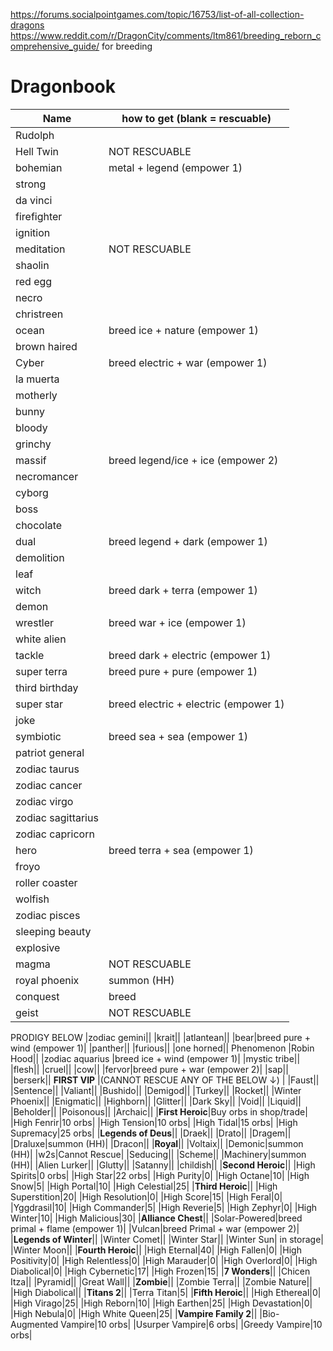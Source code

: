 https://forums.socialpointgames.com/topic/16753/list-of-all-collection-dragons 
https://www.reddit.com/r/DragonCity/comments/ltm861/breeding_reborn_comprehensive_guide/ for breeding
# Dragonbook

| Name| how to get (blank = rescuable) |
| --- |  --- | 
|Rudolph||
|Hell Twin|NOT RESCUABLE|
|bohemian|metal + legend (empower 1)|
|strong||
|da vinci||
|firefighter||
|ignition||
|meditation|NOT RESCUABLE|
|shaolin||
|red egg||
|necro||
|christreen||
|ocean|breed ice + nature (empower 1)|
|brown haired||
|Cyber|breed electric + war (empower 1)|
|la muerta||
|motherly||
|bunny||
|bloody||
|grinchy||
|massif|breed legend/ice + ice (empower 2)|
|necromancer||
|cyborg||
|boss||
|chocolate||
|dual|breed legend + dark (empower 1)|
|demolition||
|leaf||
|witch|breed dark + terra (empower 1)|
|demon||
|wrestler|breed war + ice (empower 1)|
|white alien||
|tackle|breed dark + electric (empower 1)|
|super terra|breed pure + pure (empower 1)|
|third birthday||
|super star|breed electric + electric (empower 1)|
|joke||
|symbiotic|breed sea + sea (empower 1)|
|patriot general||
|zodiac taurus||
|zodiac cancer||
|zodiac virgo||
|zodiac sagittarius||
|zodiac capricorn||
|hero|breed terra + sea (empower 1)|
|froyo||
|roller coaster||
|wolfish||
|zodiac pisces||
|sleeping beauty||
|explosive||
|magma|NOT RESCUABLE|
|royal phoenix|summon (HH)|
|conquest|breed|
|geist|NOT RESCUABLE|
PRODIGY BELOW
|zodiac gemini||
|krait||
|atlantean||
|bear|breed pure + wind (empower 1)|
|panther||
|furious||
|one horned||
Phenomenon
|Robin Hood||
|zodiac aquarius |breed ice + wind (empower 1)|
|mystic tribe||
|flesh||
|cruel||
|cow||
|fervor|breed pure + war (empower 2)|
|sap||
|berserk||
**FIRST VIP** |(CANNOT RESCUE ANY OF THE BELOW &#8595;) |
|Faust||
|Sentence||
|Valiant||
|Bushido||
|Demigod||
|Turkey||
|Rocket||
|Winter Phoenix||
|Enigmatic||
|Highborn||
|Glitter||
|Dark Sky||
|Void||
|Liquid||
|Beholder||
|Poisonous||
|Archaic||
|**First Heroic**|Buy orbs in shop/trade|
|High Fenrir|10 orbs|
|High Tension|10 orbs|
|High Tidal|15 orbs|
|High Supremacy|25 orbs|
|**Legends of Deus**||
|Draek||
|Drato||
|Dragem||
|Draluxe|summon (HH)|
|Dracon||
|**Royal**||
|Voltaix||
|Demonic|summon (HH)|
|w2s|Cannot Rescue|
|Seducing||
|Scheme||
|Machinery|summon (HH)|
|Alien Lurker||
|Glutty||
|Satanny||
|childish||
|**Second Heroic**||
|High Spirits|0 orbs|
|High Star|22 orbs|
|High Purity|0|
|High Octane|10|
|High Snow|5|
|High Portal|10|
|High Celestial|25|
|**Third Heroic**||
|High Superstition|20|
|High Resolution|0|
|High Score|15|
|High Feral|0|
|Yggdrasil|10|
|High Commander|5|
|High Reverie|5|
|High Zephyr|0|
|High Winter|10|
|High Malicious|30|
|**Alliance Chest**||
|Solar-Powered|breed primal + flame (empower 1)|
|Vulcan|breed Primal + war (empower 2)|
|**Legends of Winter**||
|Winter Comet||
|Winter Star||
|Winter Sun| in storage|
|Winter Moon||
|**Fourth Heroic**||
|High Eternal|40|
|High Fallen|0|
|High Positivity|0|
|High Relentless|0|
|High Marauder|0|
|High Overlord|0|
|High Diabolical|0|
|High Cybernetic|17|
|High Frozen|15|
|**7 Wonders**||
|Chicen Itza||
|Pyramid||
|Great Wall||
|**Zombie**||
|Zombie Terra||
|Zombie Nature||
|High Diabolical||
|**Titans 2**||
|Terra Titan|5|
|**Fifth Heroic**||
|High Ethereal|0|
|High Virago|25|
|High Reborn|10|
|High Earthen|25|
|High Devastation|0|
|High Nebula|0|
|High White Queen|25|
|**Vampire Family 2**||
|Bio-Augmented Vampire|10 orbs|
|Usurper Vampire|6 orbs|
|Greedy Vampire|10 orbs|
